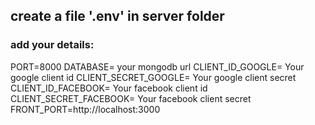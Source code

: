 ## create a file '.env' in server folder

### add your details: 

PORT=8000
DATABASE= your mongodb url
CLIENT_ID_GOOGLE=  Your google client id
CLIENT_SECRET_GOOGLE=  Your google client secret
CLIENT_ID_FACEBOOK=  Your facebook client id
CLIENT_SECRET_FACEBOOK=  Your facebook client secret
FRONT_PORT=http://localhost:3000
